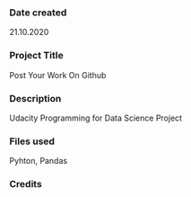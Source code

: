 ### Date created
21.10.2020
### Project Title
Post Your Work On Github

### Description
Udacity Programming for Data Science Project

### Files used
Pyhton, Pandas

### Credits


